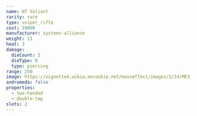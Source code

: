 ```yaml
---
name: N7 Valiant
rarity: rare
type: sniper_rifle
cost: 39000
manufacturer: systems-alliance
weight: 11
heat: 3
damage:
  dieCount: 2
  dieType: 8
  type: piercing
range: 250
image: https://vignette4.wikia.nocookie.net/masseffect/images/1/14/ME3_N7_Valiant_Sniper_Rifle.png/revision/latest?cb=20120317192204
andromeda: false
properties:
  - two-handed
  - double-tap
slots: 2
---
```


